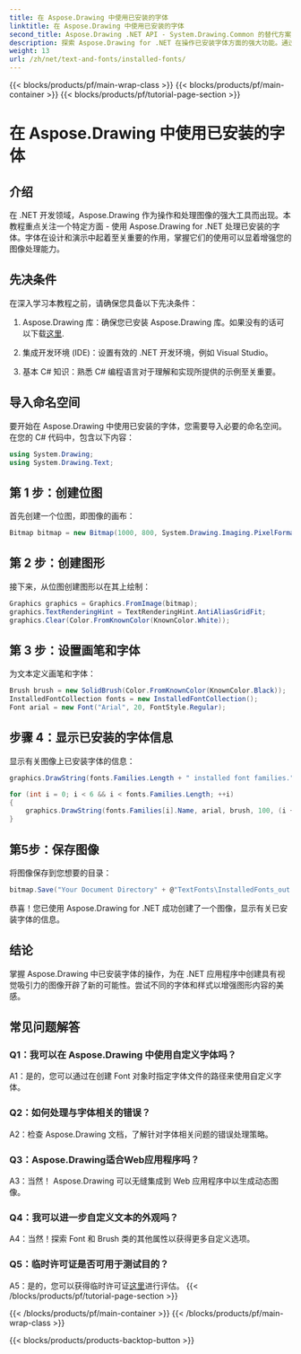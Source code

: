 ```yaml
---
title: 在 Aspose.Drawing 中使用已安装的字体
linktitle: 在 Aspose.Drawing 中使用已安装的字体
second_title: Aspose.Drawing .NET API - System.Drawing.Common 的替代方案
description: 探索 Aspose.Drawing for .NET 在操作已安装字体方面的强大功能。通过这个综合教程提高您的图像处理技能。
weight: 13
url: /zh/net/text-and-fonts/installed-fonts/
---
```


{{< blocks/products/pf/main-wrap-class >}}
{{< blocks/products/pf/main-container >}}
{{< blocks/products/pf/tutorial-page-section >}}

# 在 Aspose.Drawing 中使用已安装的字体

## 介绍

在 .NET 开发领域，Aspose.Drawing 作为操作和处理图像的强大工具而出现。本教程重点关注一个特定方面 - 使用 Aspose.Drawing for .NET 处理已安装的字体。字体在设计和演示中起着至关重要的作用，掌握它们的使用可以显着增强您的图像处理能力。

## 先决条件

在深入学习本教程之前，请确保您具备以下先决条件：

1.  Aspose.Drawing 库：确保您已安装 Aspose.Drawing 库。如果没有的话可以下载[这里](https://releases.aspose.com/drawing/net/).

2. 集成开发环境 (IDE)：设置有效的 .NET 开发环境，例如 Visual Studio。

3. 基本 C# 知识：熟悉 C# 编程语言对于理解和实现所提供的示例至关重要。

## 导入命名空间

要开始在 Aspose.Drawing 中使用已安装的字体，您需要导入必要的命名空间。在您的 C# 代码中，包含以下内容：

```csharp
using System.Drawing;
using System.Drawing.Text;
```

## 第 1 步：创建位图

首先创建一个位图，即图像的画布：

```csharp
Bitmap bitmap = new Bitmap(1000, 800, System.Drawing.Imaging.PixelFormat.Format32bppPArgb);
```

## 第 2 步：创建图形

接下来，从位图创建图形以在其上绘制：

```csharp
Graphics graphics = Graphics.FromImage(bitmap);
graphics.TextRenderingHint = TextRenderingHint.AntiAliasGridFit;
graphics.Clear(Color.FromKnownColor(KnownColor.White));
```

## 第 3 步：设置画笔和字体

为文本定义画笔和字体：

```csharp
Brush brush = new SolidBrush(Color.FromKnownColor(KnownColor.Black));
InstalledFontCollection fonts = new InstalledFontCollection();
Font arial = new Font("Arial", 20, FontStyle.Regular);
```

## 步骤 4：显示已安装的字体信息

显示有关图像上已安装字体的信息：

```csharp
graphics.DrawString(fonts.Families.Length + " installed font families.", arial, brush, 100, 100);

for (int i = 0; i < 6 && i < fonts.Families.Length; ++i)
{
    graphics.DrawString(fonts.Families[i].Name, arial, brush, 100, (i + 2) * 100);
}
```

## 第5步：保存图像

将图像保存到您想要的目录：

```csharp
bitmap.Save("Your Document Directory" + @"TextFonts\InstalledFonts_out.png");
```

恭喜！您已使用 Aspose.Drawing for .NET 成功创建了一个图像，显示有关已安装字体的信息。

## 结论

掌握 Aspose.Drawing 中已安装字体的操作，为在 .NET 应用程序中创建具有视觉吸引力的图像开辟了新的可能性。尝试不同的字体和样式以增强图形内容的美感。

## 常见问题解答

### Q1：我可以在 Aspose.Drawing 中使用自定义字体吗？

A1：是的，您可以通过在创建 Font 对象时指定字体文件的路径来使用自定义字体。

### Q2：如何处理与字体相关的错误？

A2：检查 Aspose.Drawing 文档，了解针对字体相关问题的错误处理策略。

### Q3：Aspose.Drawing适合Web应用程序吗？

A3：当然！ Aspose.Drawing 可以无缝集成到 Web 应用程序中以生成动态图像。

### Q4：我可以进一步自定义文本的外观吗？

A4：当然！探索 Font 和 Brush 类的其他属性以获得更多自定义选项。

### Q5：临时许可证是否可用于测试目的？

 A5：是的，您可以获得临时许可证[这里](https://purchase.aspose.com/temporary-license/)进行评估。
{{< /blocks/products/pf/tutorial-page-section >}}

{{< /blocks/products/pf/main-container >}}
{{< /blocks/products/pf/main-wrap-class >}}

{{< blocks/products/products-backtop-button >}}
